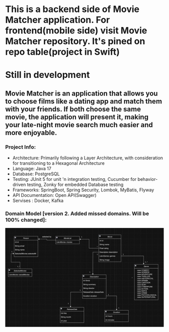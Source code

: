 # This is a backend side of Movie Matcher application. For frontend(mobile side) visit Movie Matcher repository. It's pined on repo table(project in Swift)
# Still in development
## Movie Matcher is an application that allows you to choose films like a dating app and match them with your friends. If both choose the same movie, the application will present it, making your late-night movie search much easier and more enjoyable.

### Project Info:
- Architecture: Primarily following a Layer Architecture, with consideration for transitioning to a Hexagonal Architecture
- Language: Java 17
- Database: PostgreSQL
- Testing: JUnit 5 for unit 'n integration testing, Cucumber for behavior-driven testing, Zonky for embedded Database testing
- Frameworks: SpringBoot, Spring Security, Lombok, MyBatis, Flyway
- API Documentation: Open API(Swagger)
- Servises : Docker, Kafka

### Domain Model [version 2. Added missed domains. Will be 100% changed]: 
![Domain](<photo_2023-10-25 19.25.17.jpeg>)
